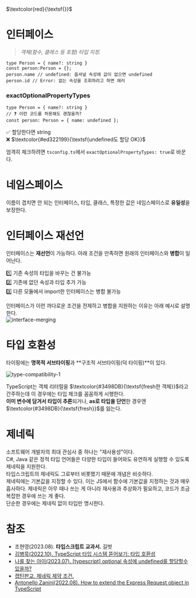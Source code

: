 $\textcolor{red}{\textsf{}}$

# 인터페이스

> _객체(함수, 클래스 등 포함) 타입 지정._

```
type Person = { name?: string }
const person:Person = {};
person.name // undefined: 옵셔널 속성에 값이 없으면 undefined
person.id // Error: 없는 속성을 조회하려고 하면 에러
```

### exactOptionalPropertyTypes

```
type Person = { name?: string }
// ❓ 이런 코드를 허용해도 괜찮을까?
const person: Person = { name: undefined };
```

✅ 할당한다면 string  
❌ $\textcolor{#ed322199}{\textsf{undefined도 할당 OK}}$

엄격히 체크하려면 `tsconfig.ts`에서 `exactOptionalPropertyTypes: true`로 바꾼다.

# 네임스페이스

이름이 겹치면 안 되는 인터페이스, 타입, 클래스, 특정한 값은 네임스페이스로 **유일성**을 보장한다.  

# 인터페이스 재선언

인터페이스는 **재선언**이 가능하다. 아래 조건을 만족하면 원래의 인터페이스와 **병합**이 일어난다.

1️⃣ 기존 속성의 타입을 바꾸는 건 불가능  
2️⃣ 기존에 없던 속성과 타입 추가 가능   
3️⃣ 다른 모듈에서 import한 인터페이스는 병합 불가능  

인터페이스가 이런 까다로운 조건을 전제하고 병합을 지원하는 이유는 아래 예시로 설명한다.  
![interface-merging](https://github.com/hamelln/typescript-textbook/assets/39308313/a820aa90-2720-4732-beab-7aa5822f2c1d)

# 타입 호환성

타이핑에는 **명목적 서브타이핑**과 **구조적 서브타이핑(덕 타이핑)**이 있다.  

![type-compatibility-1](https://github.com/hamelln/typescript-textbook/assets/39308313/0dd4b945-a20a-41bc-848f-7b17751bccf3)

TypeScript는 객체 리터럴을 $\textcolor{#3498DB}{\textsf{fresh한 객체}}$라고 간주하는데 이 경우에는 타입 체크를 꼼꼼하게 시행한다.  
**이미 변수에 담겨서 타입이 추론**되거나, **as로 타입을 단언**한 경우엔 $\textcolor{#3498DB}{\textsf{fresh}}$를 잃는다.  

# 제네릭

소프트웨어 개발자의 최대 관심사 중 하나는 "재사용성"이다.  
C#, Java 같은 정적 타입 언어들은 다양한 타입이 들어와도 유연하게 실행할 수 있도록 제네릭을 지원한다.  
타입스크립트의 제네릭도 그로부터 비롯했기 때문에 개념은 비슷하다.  
제네릭에는 기본값을 지정할 수 있다.
이는 JS에서 함수에 기본값을 지정하는 것과 매우 흡사하다.
제네릭은 아무 때나 쓰는 게 아니라 재사용과 추상화가 필요하고, 코드가 조금 복잡한 경우에 쓰는 게 좋다.  
단순한 경우에는 제네릭 없이 타입만 명시한다.

# 참조

- 조현영(2023.08). **타입스크립트 교과서.** 길벗
- [김병묵(2022.10). TypeScript 타입 시스템 뜯어보기: 타입 호환성](https://toss.tech/article/typescript-type-compatibility)
- [나를 찾는 아이(2023.07). [typescript] optional 속성에 undefined를 할당할수 있을까?](https://trend21c.tistory.com/2332)
- [캡틴판교. 제네릭 제약 조건.](https://joshua1988.github.io/ts/guide/generics.html#%EC%A0%9C%EB%84%A4%EB%A6%AD%EC%9D%98-%ED%95%9C-%EC%A4%84-%EC%A0%95%EC%9D%98%EC%99%80-%EC%98%88%EC%8B%9C)
- [Antonello Zanini(2022.08). How to extend the Express Request object in TypeScript](https://blog.logrocket.com/extend-express-request-object-typescript/)
